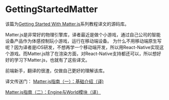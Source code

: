 # GettingStartedMatter

该篇为[Getting Started With Matter.js](https://code.tutsplus.com/series/getting-started-with-matterjs--cms-1186)系列教程译文的源码库。

Matter.js是非常好的物理引擎库，译者最近是做个小游戏，通过自己公司的智能设备产品作为体感控制玩小游戏，运行在移动端设备。
为什么不用移动端原生写呢？因为译者是iOS研发，不想再学一个移动端开发，所以用React-Native实现这个游戏。而Matter.js除了在渲染方面，对React-Native支持都还可以，所以想好好的学习下Matter.js，也就有了这些译文。

前端新手，翻译的很渣，仅做自己更好的理解该库。

译文传送门：
[Matter.js指南（一）：基础介绍（译)](https://github.com/yuezaixz/GettingStartedMatter/blob/master/Lesson1/Matter.js%E6%8C%87%E5%8D%97%EF%BC%88%E4%B8%80%EF%BC%89%EF%BC%9A%E5%9F%BA%E7%A1%80%E4%BB%8B%E7%BB%8D%EF%BC%88%E8%AF%91%EF%BC%89.md)

[Matter.js指南（二）：Engine与World模块（译）](https://github.com/yuezaixz/GettingStartedMatter/blob/master/Lesson2/Matter.js%E6%8C%87%E5%8D%97%EF%BC%88%E4%BA%8C%EF%BC%89%EF%BC%9AEngine%E4%B8%8EWorld%E6%A8%A1%E5%9D%97%EF%BC%88%E8%AF%91%EF%BC%89.md)


